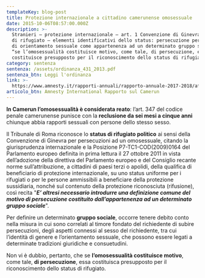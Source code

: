 ```yaml
---
templateKey: blog-post
title: Protezione internazionale a cittadino camerunense omosessuale
date: 2015-10-06T08:57:00.000Z
description: >-
  Stranieri – protezione internazionale – art. 1 Convenzione di Ginevra: status
  di rifugiato – elementi identificativi dello status: persecuzione per motivi
  di orientamento sessuale come appartenenza ad un determinato gruppo sociale –
  “se l’omosessualità costituisce motivo, come tale, di persecuzione, essa
  costituisce presupposto per il riconoscimento dello status di rifugiato”
category: sentenza
sentenza: /assets/ordinanza_431_2013.pdf
sentenza_btn: Leggi l'ordinanza
link: >-
  https://www.amnesty.it/rapporti-annuali/rapporto-annuale-2017-2018/africa/camerun/
articolo_btn: Amnesty International Rapporto sul Camerun
---
```

**In Camerun l’omosessualità è considerata reato**: l’art. 347 del codice penale camerunense punisce con la **reclusione da sei mesi a cinque anni** chiunque abbia rapporti sessuali con persone dello stesso sesso.


Il Tribunale di Roma riconosce lo **status di rifugiato politico** ai sensi della Convenzione di Ginevra per persecuzioni ad un omosessuale, citando la giurisprudenza internazionale e la Posizione P7-TC1-COD(2009)0164 del Parlamento europeo definita in prima lettura il 27 ottobre 2011 in vista dell’adozione della direttiva del Parlamento europeo e del Consiglio recante norme sull’attribuzione, a cittadini di paesi terzi o apolidi, della qualifica di beneficiario di protezione internazionale, su uno status uniforme per i rifugiati o per le persone ammissibili a beneficiare della protezione sussidiaria, nonché sul contenuto della protezione riconosciuta (rifusione), così recita "**_E’ altresi necessario introdurre una definizione comune del motivo di persecuzione costituito dall’appartenenza ad un determinato gruppo sociale_**".


Per definire un determinato **gruppo sociale**, occorre tenere debito conto nella misura in cui sono correlati al timore fondato del richiedente di subire persecuzioni, degli aspetti connessi al sesso del richiedente, tra cui l’identità di genere e l’orientamento sessuale, che possono essere legati a determinate tradizioni giuridiche e consuetudini.


Non vi è dubbio, pertanto, che se **l’omosessualità costituisce motivo**, come tale, **di persecuzione**, essa costituisca presupposto per il riconoscimento dello status di rifugiato.
